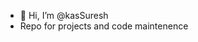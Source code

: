 - 👋 Hi, I’m @kasSuresh
-  Repo for projects and code maintenence

<!---
kasSuresh/kasSuresh is a ✨ special ✨ repository because its `README.md` (this file) appears on your GitHub profile.
You can click the Preview link to take a look at your changes.
--->
